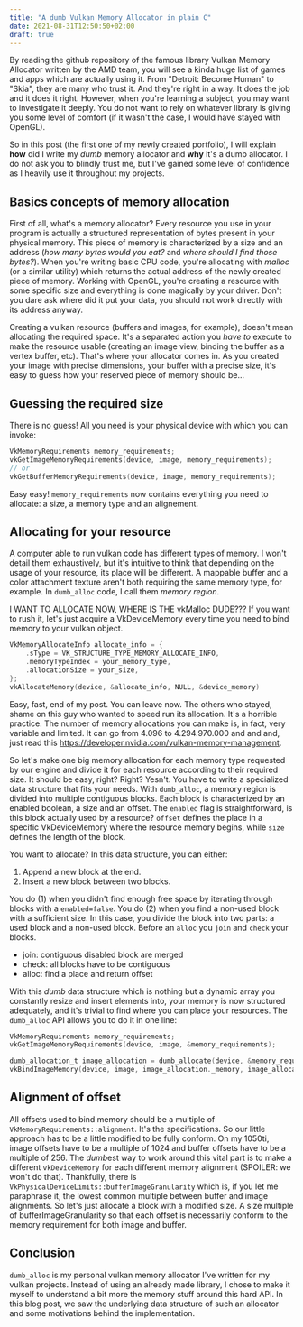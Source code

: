 ```yaml
---
title: "A dumb Vulkan Memory Allocator in plain C"
date: 2021-08-31T12:50:50+02:00
draft: true
---
```


By reading the github repository of the famous library Vulkan Memory Allocator written by the AMD team, you will see a kinda huge list of games and apps which are actually using it. From "Detroit: Become Human" to "Skia", they are many who trust it. And they're right in a way. It does the job and it does it right. However, when you're learning a subject, you may want to investigate it deeply. You do not want to rely on whatever library is giving you some level of comfort (if it wasn't the case, I would have stayed with OpenGL).

So in this post (the first one of my newly created portfolio), I will explain **how** did I write my *dumb* memory allocator and **why** it's a dumb allocator. I do not ask you to blindly trust me, but I've gained some level of confidence as I heavily use it throughout my projects.

## Basics concepts of memory allocation

First of all, what's a memory allocator? Every resource you use in your program is actually a structured representation of bytes present in your physical memory. This piece of memory is characterized by a size and an address (*how many bytes would you eat?* and *where should I find those bytes?*). When you're writing basic CPU code, you're allocating with *malloc* (or a similar utility) which returns the actual address of the newly created piece of memory. Working with OpenGL, you're creating a resource with some specific size and everything is done magically by your driver. Don't you dare ask where did it put your data, you should not work directly with its address anyway.

Creating a vulkan resource (buffers and images, for example), doesn't mean allocating the required space. It's a separated action you *have to* execute to make the resource usable (creating an image view, binding the buffer as a vertex buffer, etc). That's where your allocator comes in. As you created your image with precise dimensions, your buffer with a precise size, it's easy to guess how your reserved piece of memory should be...

## Guessing the required size

There is no guess! All you need is your physical device with which you can invoke:

```c
VkMemoryRequirements memory_requirements;
vkGetImageMemoryRequirements(device, image, memory_requirements);
// or
vkGetBufferMemoryRequirements(device, image, memory_requirements);
```

Easy easy! `memory_requirements` now contains everything you need to allocate: a size, a memory type and an alignement.

## Allocating for your resource

A computer able to run vulkan code has different types of memory. I won't detail them exhaustively, but it's intuitive to think that depending on the usage of your resource, its place will be different. A mappable buffer and a color attachment texture aren't both requiring the same memory type, for example. In `dumb_alloc` code, I call them *memory region*.

I WANT TO ALLOCATE NOW, WHERE IS THE vkMalloc DUDE??? If you want to rush it, let's just acquire a VkDeviceMemory every time you need to bind memory to your vulkan object.

```c
VkMemoryAllocateInfo allocate_info = {
    .sType = VK_STRUCTURE_TYPE_MEMORY_ALLOCATE_INFO,
    .memoryTypeIndex = your_memory_type,
    .allocationSize = your_size,
};
vkAllocateMemory(device, &allocate_info, NULL, &device_memory)
```

Easy, fast, end of my post. You can leave now. The others who stayed, shame on this guy who wanted to speed run its allocation. It's a horrible practice. The number of memory allocations you can make is, in fact, very variable and limited. It can go from 4.096 to 4.294.970.000 and and and, just read this https://developer.nvidia.com/vulkan-memory-management.

So let's make one big memory allocation for each memory type requested by our engine and divide it for each resource according to their required size. It should be easy, right? Right? Yesn't. You have to write a specialized data structure that fits your needs. With `dumb_alloc`, a memory region is divided into multiple contiguous blocks. Each block is characterized by an enabled boolean, a size and an offset. The `enabled` flag is straightforward, is this block actually used by a resource? `offset` defines the place in a specific VkDeviceMemory where the resource memory begins, while `size` defines the length of the block. 

You want to allocate? In this data structure, you can either:

1. Append a new block at the end.
2. Insert a new block between two blocks.

You do (1) when you didn't find enough free space by iterating through blocks with a `enabled=false`. You do (2) when you find a non-used block with a sufficient size. In this case, you divide the block into two parts: a used block and a non-used block. Before an `alloc` you `join` and `check` your blocks.

* join: contiguous disabled block are merged
* check: all blocks have to be contiguous
* alloc: find a place and return offset

With this *dumb* data structure which is nothing but a dynamic array you constantly resize and insert elements into, your memory is now structured adequately, and it's trivial to find where you can place your resources. The `dumb_alloc` API allows you to do it in one line:

```c
VkMemoryRequirements memory_requirements;
vkGetImageMemoryRequirements(device, image, &memory_requirements);

dumb_allocation_t image_allocation = dumb_allocate(device, &memory_requirements, DUMB_MEMORY_USAGE_HOST_ONLY);
vkBindImageMemory(device, image, image_allocation._memory, image_allocation._offset);
```

## Alignment of offset

All offsets used to bind memory should be a multiple of `VkMemoryRequirements::alignment`. It's the specifications. So our little approach has to be a little modified to be fully conform. On my 1050ti, image offsets have to be a multiple of 1024 and buffer offsets have to be a multiple of 256. The *dumb*est way to work around this vital part is to make a different `vkDeviceMemory` for each different memory alignment (SPOILER: we won't do that). Thankfully, there is `VkPhysicalDeviceLimits::bufferImageGranularity` which is, if you let me paraphrase it, the lowest common multiple between buffer and image alignments. So let's just allocate a block with a modified size. A size multiple of bufferImageGranularity so that each offset is necessarily conform to the memory requirement for both image and buffer.

## Conclusion

`dumb_alloc` is my personal vulkan memory allocator I've written for my vulkan projects. Instead of using an already made library, I chose to make it myself to understand a bit more the memory stuff around this hard API. In this blog post, we saw the underlying data structure of such an allocator and some motivations behind the implementation.
